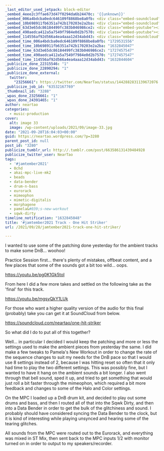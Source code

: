 ```yaml
---
_last_editor_used_jetpack: block-editor
_oembed_4eee2c3ffae673d47f0294da6b24470c: '{{unknown}}'
_oembed_006a4bdcba0edc646109f8868be8a0fb: <div class="embed-soundcloud"><iframe title="One Hit Striker by NearTao" width="500" height="400" scrolling="no" frameborder="no" src="https://w.soundcloud.com/player/?visual=true&url=https%3A%2F%2Fapi.soundcloud.com%2Ftracks%2F1132479424&show_artwork=true&maxheight=750&maxwidth=500"></iframe></div>
_oembed_10b698911fb6351a742b170203e2a2ba: <div class="embed-soundcloud"><iframe title="One Hit Striker by NearTao" width="500" height="400" scrolling="no" frameborder="no" src="https://w.soundcloud.com/player/?visual=true&url=https%3A%2F%2Fapi.soundcloud.com%2Ftracks%2F1132479424&show_artwork=true&maxheight=750&maxwidth=500"></iframe></div>
_oembed_63d3e65dc86184499fc383b046986ce2: <div class="embed-youtube"><iframe title="#jamtember2021 Jam Session - One Hit Striker (Practice Session)" width="750" height="422" src="https://www.youtube.com/embed/pg0K1Gk5toI?feature=oembed" frameborder="0" allow="accelerometer; autoplay; clipboard-write; encrypted-media; gyroscope; picture-in-picture; web-share" referrerpolicy="strict-origin-when-cross-origin" allowfullscreen></iframe></div>
_oembed_490aedca412a5a7549f7984e0d2b7570: <div class="embed-youtube"><iframe title="#jamtember2021 Jam Session - One Hit Striker" width="750" height="422" src="https://www.youtube.com/embed/mgsyQkY1LUk?feature=oembed" frameborder="0" allow="accelerometer; autoplay; clipboard-write; encrypted-media; gyroscope; picture-in-picture; web-share" referrerpolicy="strict-origin-when-cross-origin" allowfullscreen></iframe></div>
_oembed_114556af92d566a4ea4aaa12d34abd43: <div class="embed-soundcloud"><iframe title="One Hit Striker by NearTao" width="750" height="400" scrolling="no" frameborder="no" src="https://w.soundcloud.com/player/?visual=true&url=https%3A%2F%2Fapi.soundcloud.com%2Ftracks%2F1132479424&show_artwork=true&maxheight=1000&maxwidth=750"></iframe></div>
_oembed_time_006a4bdcba0edc646109f8868be8a0fb: "1729531556"
_oembed_time_10b698911fb6351a742b170203e2a2ba: "1632845047"
_oembed_time_63d3e65dc86184499fc383b046986ce2: "1727457547"
_oembed_time_490aedca412a5a7549f7984e0d2b7570: "1727457547"
_oembed_time_114556af92d566a4ea4aaa12d34abd43: "1632844604"
_publicize_done_22315546: "1"
_publicize_done_22890294: "1"
_publicize_done_external:
  twitter:
    "23256661": https://twitter.com/NearTao/status/1442882831139672076
_publicize_job_id: "63532167769"
_thumbnail_id: "3288"
_wpas_done_23256661: "1"
_wpas_done_24391465: "1"
author: neartao
categories:
  - music-production
cover:
  alt: image 33
  image: /wp-content/uploads/2021/09/image-33.jpg
date: "2021-09-28T16:04:03+00:00"
guid: https://neartao.wordpress.com/?p=3280
parent_post_id: null
post_id: "3280"
publicize_tumblr_url: http://.tumblr.com/post/663586131439484928
publicize_twitter_user: NearTao
tags:
  - '#jamtember2021'
  - 0chd
  - akai-mpc-live-mk2
  - beads
  - data-bender
  - drum-n-bass
  - eurorack
  - mimeophon
  - mimetic-digitalis
  - morphagene
  - pamela&#039;s-new-workout
  - sqwk-dirty
timeline_notification: "1632845048"
title: '#jamtember2021 Track - One Hit Striker'
url: /2021/09/28/jamtember2021-track-one-hit-striker/

---
```

I wanted to use some of the patching done yesterday for the ambient tracks to make some DnB... woohoo!

Practice Session first... there's plenty of mistakes, offbeat content, and a few places that some of the sounds got a bit too wild... oops.

https://youtu.be/pg0K1Gk5toI

From here I did a few more takes and settled on the following take as the 'final' for this track.

https://youtu.be/mgsyQkY1LUk

For those who want a higher quality version of the audio for this final (probably) take you can get it at SoundCloud from below.

https://soundcloud.com/neartao/one-hit-striker

So what did I do to put all of this together?

Well... in particular I decided I would keep the patching and more or less the settings used to make the ambient pieces from yesterday the same. I did make a few tweaks to Pamela's New Workout in order to change the rate of the sequence changes to suit my needs for the DnB pace so that I would use 8 settings instead of 2, because I was hitting reset so often that it only had time to play the two different settings. This was possibly fine, but I wanted to have it hang on the ambient sounds a bit longer. I also went through that bell sound, sped it up, and tried to get something that would just roll a bit faster through the mimeophon, which required a bit more feedback and changes to some of the Halo and Color settings.

On the MPC I loaded up a DnB drum kit, and decided to play out some drums and bass, and then I routed all of that into the Sqwk Dirty, and then into a Data Bender in order to get the bulk of the glitchiness and sound. I probably should have considered syncing the Data Bender to the clock, but it is kind of interesting while playing unsynced and hearing some of the tearing glitches.

All sounds from the MPC were routed out to the Eurorack, and everything was mixed in ST Mix, then sent back to the MPC inputs 1/2 with monitor turned on in order to output to my speakers/recorder.
